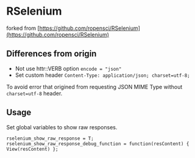 # RSelenium

forked from [https://github.com/ropensci/RSelenium](https://github.com/ropensci/RSelenium)

## Differences from origin

- Not use httr::VERB option `encode = "json"`
- Set custom header `Content-Type: application/json; charset=utf-8;`

To avoid error that origined from requesting JSON MIME Type without `charset=utf-8` header.

## Usage

Set global variables to show raw responses.

```{r}
rselenium_show_raw_response = T;
rselenium_show_raw_response_debug_function = function(resContent) { View(resContent) };
```
